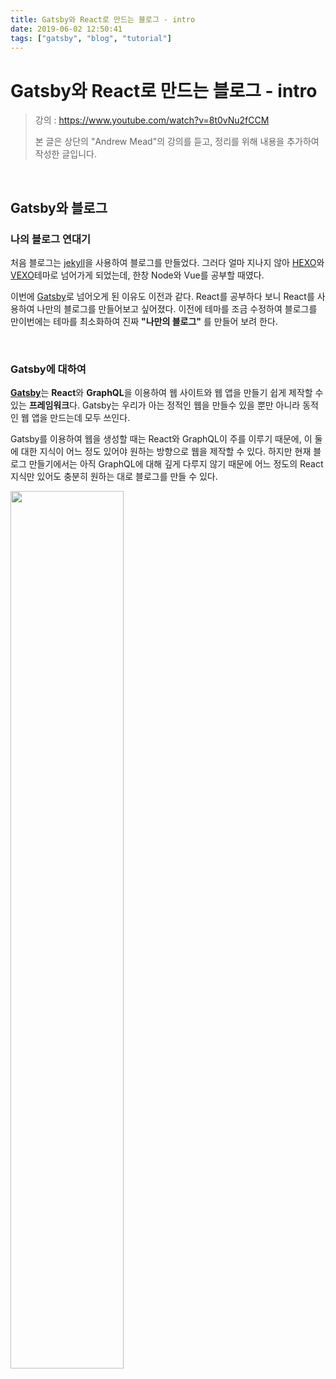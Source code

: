 ```yaml
---
title: Gatsby와 React로 만드는 블로그 - intro
date: 2019-06-02 12:50:41
tags: ["gatsby", "blog", "tutorial"]
---
```



# Gatsby와 React로 만드는 블로그 - intro
> 강의 : https://www.youtube.com/watch?v=8t0vNu2fCCM
>
> 본 글은 상단의 "Andrew Mead"의 강의를 듣고, 정리를 위해 내용을 추가하여 작성한 글입니다.

<br>

## Gatsby와 블로그

### 나의 블로그 연대기

처음 블로그는 [jekyll](https://jekyllrb-ko.github.io/)을 사용하여 블로그를 만들었다. 그러다 얼마 지나지 않아 [HEXO](https://hexo.io/ko/index.html)와 [VEXO](https://github.com/yanm1ng/hexo-theme-vexo)테마로 넘어가게 되었는데, 한창 Node와 Vue를 공부할 때였다. 

이번에 [Gatsby](https://www.gatsbyjs.org/)로 넘어오게 된 이유도 이전과 같다. React를 공부하다 보니 React를 사용하여 나만의 블로그를 만들어보고 싶어졌다. 이전에 테마를 조금 수정하여 블로그를 만이번에는 테마를 최소화하여 진짜 **"나만의 블로그"** 를 만들어 보려 한다.

<br>

### Gatsby에 대하여

 [**Gatsby**](https://www.gatsbyjs.org/)는 **React**와 **GraphQL**을 이용하여 웹 사이트와 웹 앱을 만들기 쉽게 제작할 수 있는 **프레임워크**다. Gatsby는 우리가 아는 정적인 웹을 만들수 있을 뿐만 아니라 동적인 웹 앱을 만드는데 모두 쓰인다.

Gatsby를 이용하여 웹을 생성할 때는 React와 GraphQL이 주를 이루기 때문에, 이 둘에 대한 지식이 어느 정도 있어야 원하는 방향으로 웹을 제작할 수 있다. 하지만 현재 블로그 만들기에서는 아직 GraphQL에 대해 깊게 다루지 않기 때문에 어느 정도의 React지식만 있어도 충분히 원하는 대로 블로그를 만들 수 있다.

<img src="./README/34442516-fb1a1a3c-ecc2-11e7-8fe8-530435f22336.jpg" width="60%">

